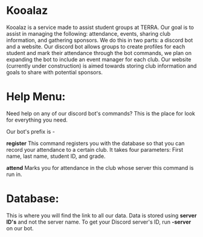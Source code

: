 # Kooalaz
Kooalaz is a service made to assist student groups at TERRA. Our goal is to assist in managing the following: attendance, events, sharing club information, and gathering sponsors.
We do this in two parts: a discord bot and a website. Our discord bot allows groups to create profiles for each student and mark their attendance through the bot commands, we plan on expanding the bot to include an event manager for each club. Our website (currently under construction) is aimed towards storing club information and goals to share with potential sponsors.

# Help Menu:
Need help on any of our discord bot's commands? This is the place for look for everything you need.

Our bot's prefix is -

__register__ This command registers you with the database so that you can record your attendance to a certain club. It takes four parameters: First name, last name, student ID, and grade.

__attend__ Marks you for attendance in the club whose server this command is run in.

# Database:
This is where you will find the link to all our data. Data is stored using __server ID's__ and not the server name. To get your Discord server's ID, run __-server__ on our bot.

